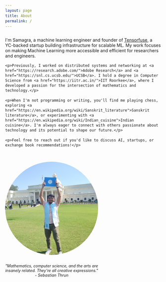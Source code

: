 ```yaml
---
layout: page
title: About
permalink: /
---
```


<div class="about-wrapper">
  <div class="about-content">
    <p>I'm Samagra, a machine learning engineer and founder of <a href="https://tensorfuse.io/">Tensorfuse</a>, a YC-backed startup building infrastructure for scalable ML. My work focuses on making Machine Learning more accessible and efficient for researchers and engineers.</p>

    <p>Previously, I worked on distributed systems and networking at <a href="https://research.adobe.com/">Adobe Research</a> and <a href="https://snl.cs.ucsb.edu/">UCSB</a>. I hold a degree in Computer Science from <a href="https://iitr.ac.in/">IIT Roorkee</a>, where I developed a passion for the intersection of mathematics and technology.</p>

    <p>When I'm not programming or writing, you'll find me playing chess, exploring <a href="https://en.wikipedia.org/wiki/Sanskrit_literature">Sanskrit literature</a>, or experimenting with <a href="https://en.wikipedia.org/wiki/Indian_cuisine">Indian cuisine</a>. I'm always eager to connect with others passionate about technology and its potential to shape our future.</p>

    <p>Feel free to reach out if you'd like to discuss AI, startups, or exchange book recommendations!</p>
  </div>

  <div class="about-image-container">
    <div class="about-image">
      <img src="/assets/images/test.jpg" alt="Samagra" class="img-responsive">
    </div>
    <div class="image-caption">
      <p>"Mathematics, computer science, and the arts are insanely related. They're all creative expressions." - Sebastian Thrun</p>
    </div>
  </div>
</div>

<style>
  .about-wrapper {
    display: flex;
    flex-wrap: wrap;
    align-items: flex-start;
    gap: 2rem;
  }
  .about-content {
    flex: 1 1 300px;
  }
  .about-image-container {
    flex: 0 0 300px;
    display: flex;
    flex-direction: column;
    align-items: center;
  }
  .about-image {
    width: 300px;
    height: 300px;
    border-radius: 50%;
    overflow: hidden;
  }
  .about-image img {
    width: 100%;
    height: 100%;
    object-fit: cover;
  }
  .image-caption {
    margin-top: 15px;
    font-style: italic;
    text-align: center;
    font-size: 0.9em;
    max-width: 300px;
  }
  @media screen and (max-width: 768px) {
    .about-wrapper {
      flex-direction: column-reverse;
    }
    .about-image-container {
      margin-bottom: 1rem;
    }
  }
</style>
